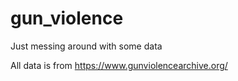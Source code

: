 # gun_violence
Just messing around with some data

All data is from https://www.gunviolencearchive.org/